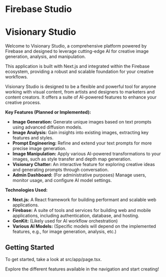 # Firebase Studio

# Visionary Studio

Welcome to Visionary Studio, a comprehensive platform powered by Firebase and designed to leverage cutting-edge AI for creative image generation, analysis, and manipulation.

This application is built with Next.js and integrated within the Firebase ecosystem, providing a robust and scalable foundation for your creative workflows.

Visionary Studio is designed to be a flexible and powerful tool for anyone working with visual content, from artists and designers to marketers and content creators. It offers a suite of AI-powered features to enhance your creative process.

**Key Features (Planned or Implemented):**

*   **Image Generation:** Generate unique images based on text prompts using advanced diffusion models.
*   **Image Analysis:** Gain insights into existing images, extracting key features and styles.
*   **Prompt Engineering:** Refine and extend your text prompts for more precise image generation.
*   **Image Manipulation:** Apply various AI-powered transformations to your images, such as style transfer and depth map generation.
*   **Visionary Chatter:** An interactive feature for exploring creative ideas and generating prompts through conversation.
*   **Admin Dashboard:** (For administrative purposes) Manage users, monitor usage, and configure AI model settings.

**Technologies Used:**

*   **Next.js:** A React framework for building performant and scalable web applications.
*   **Firebase:** A suite of tools and services for building web and mobile applications, including authentication, database, and hosting.
*   **GenKit:** (Likely used for AI workflow orchestration)
*   **Various AI Models:** (Specific models will depend on the implemented features, e.g., for image generation, analysis, etc.)

## Getting Started

To get started, take a look at src/app/page.tsx.

Explore the different features available in the navigation and start creating!
